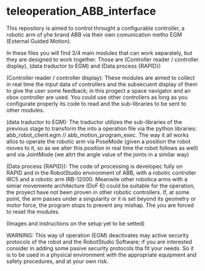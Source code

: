 # teleoperation_ABB_interface

This repository is aimed to control throught a configurable controller, a robotic arm of yhe brand ABB via their own comunication metho EGM (External Guided Motion).

In these files you will find 3/4 main modules that can work separately, but they are designed to work together. Those are (Controller reader / controller display), (data traductor to EGM) and (Data process {RAPID})

(Controller reader / controller display):
These modules are aimed to collect in real time the input data of controllers and the subsecuent display of them to give the user some feedback; in this progect a space navigator and an xbox controller are used. You could use other controllers as long as you configurate properly its code to read and the sub-libraries to be sent to other modules.

(data traductor to EGM):
The traductor utilizes the sub-libraries of the previous stage to transform the into a operation file via the python libraries: abb_robot_client.egm // abb_motion_program_exec. The way it all works allos to operate the robotic arm via PoseMode (given a position the robot moves to it, so as we alter this position in real time the robot follows as well) and via JointMode (we altrt the angle value of the joints in a similar way)

(Data process {RAPID}):
The code of processing is developec fully on RAPID and in the RobotStudio environment of ABB, with a robotic controller IRC5 and a robotic arm IRB-12000. Meanwile other robotica arms with a simiar movemente architecture (DoF 6) could be suitable for the operation, the proyect have not been proven in other robotic controllers.
If, at some point, the arm passes under a singularity or it is set beyond its geometry or motor force, the program stops to prevent any mishap. The you are forced to reset the modules.

(Images and instructions on the setup yet to be setted)

WARNING: This way of operation (EGM) deactivates may active security protocols of the robot and the RobotStudio Software; if you are interested consider in adding some pasive security protocols tha fit your needs. So it is to be used in a physical environment with the appropriate equipment and safety procedures, and at your own risk.

